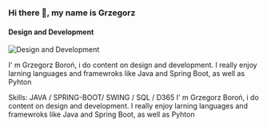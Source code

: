 ### Hi there 👋, my name is Grzegorz
#### Design and Development
![Design and Development](https://cdn-employer-wp.arc.dev/wp-content/uploads/2022/04/software-development-costs-1128x635.jpg)

I' m Grzegorz Boroń, i do content on design and development. I really enjoy larning languages and framewroks like Java and Spring Boot, as well as Pyhton

Skills: JAVA / SPRING-BOOT/ SWING / SQL / D365
I' m Grzegorz Boroń, i do content on design and development. I really enjoy larning languages and framewroks like Java and Spring Boot, as well as Pyhton



